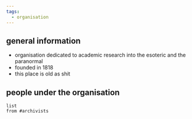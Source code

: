 ```yaml
---
tags:
  - organisation
---
```

## general information
- organisation dedicated to academic research into the esoteric and the paranormal
- founded in 1818
- this place is old as shit
## people under the organisation
```dataview
list
from #archivists 
```
